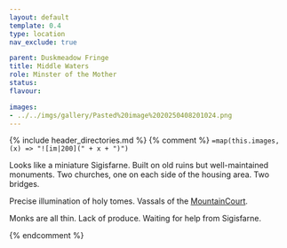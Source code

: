 ```yaml
---
layout: default
template: 0.4
type: location
nav_exclude: true

parent: Duskmeadow Fringe
title: Middle Waters
role: Minster of the Mother
status:
flavour: 

images:
- ../../imgs/gallery/Pasted%20image%2020250408201024.png
---
```


{% include header_directories.md %}
{% comment %}
`=map(this.images, (x) => "![im|200](" + x + ")")`

Looks like a miniature Sigisfarne.
Built on old ruins but well-maintained monuments.
Two churches, one on each side of the housing area.
Two bridges.

Precise illumination of holy tomes.
Vassals of the [MountainCourt](MountainCourt.md).

Monks are all thin.
Lack of produce.
Waiting for help from Sigisfarne.

{% endcomment %}

